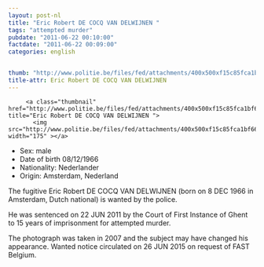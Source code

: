 ```yaml
---
layout: post-nl
title: "Eric Robert DE COCQ VAN DELWIJNEN "
tags: "attempted murder"
pubdate: "2011-06-22 00:10:00"
factdate: "2011-06-22 00:09:00"
categories: english


thumb: "http://www.politie.be/files/fed/attachments/400x500xf15c85fca1bf66a5f37b1910a3c8eb94_thumb.jpg.pagespeed.ic.NITGVtpuYo.jpg"
title-attr: Eric Robert DE COCQ VAN DELWIJNEN 
---
```


<div class="row">

  <div class="col-xs-12 col-md-4">

         <a class="thumbnail" href="http://www.politie.be/files/fed/attachments/400x500xf15c85fca1bf66a5f37b1910a3c8eb94_thumb.jpg.pagespeed.ic.NITGVtpuYo.jpg" title="Eric Robert DE COCQ VAN DELWIJNEN ">
           <img src="http://www.politie.be/files/fed/attachments/400x500xf15c85fca1bf66a5f37b1910a3c8eb94_thumb.jpg.pagespeed.ic.NITGVtpuYo.jpg" width="175" ></a>
  
  </div>
  <div class="col-xs-12 col-md-8">
 
<ul>
<li>Sex: male</li>
<li>Date of birth 08/12/1966</li>
<li>Nationality: Nederlander</li>
<li>Origin: Amsterdam, Nederland</li>
</ul> 


<p>The fugitive Eric Robert DE COCQ VAN DELWIJNEN (born on 8 DEC 1966 in Amsterdam, Dutch national) is wanted by the police.</p>
<p>He was sentenced on 22 JUN 2011 by the Court of First Instance of Ghent to 15 years of imprisonment for attempted murder.</p>
<p>The photograph was taken in 2007 and the subject may have changed his appearance.  
Wanted notice circulated on 26 JUN 2015 on request of FAST Belgium.
</p>

</div>


</div>

